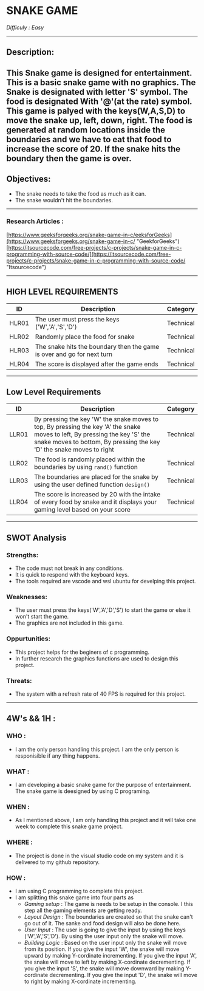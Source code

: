 # **SNAKE GAME**

_Difficuly : Easy_
***

## **Description**:
This Snake game is designed for entertainment. This is a basic snake game with no graphics. The Snake is designated with letter 'S' symbol. The food is designated With '@'(at the rate) symbol. This game is palyed with the keys(W,A,S,D) to move the snake up, left, down, right. The food is generated at random locations inside the boundaries and we have to eat that food to increase the score of 20. If the snake hits the boundary then the game is over.
---
## **Objectives**:
* The snake needs to take the food as much as it can.
* The snake wouldn't hit the boundaries.
---
### **Research Articles** :
[https://www.geeksforgeeks.org/snake-game-in-c/eeksforGeeks](https://www.geeksforgeeks.org/snake-game-in-c/ "GeekforGeeks")
[https://itsourcecode.com/free-projects/c-projects/snake-game-in-c-programming-with-source-code/](https://itsourcecode.com/free-projects/c-projects/snake-game-in-c-programming-with-source-code/ "Itsourcecode")

---
## **HIGH LEVEL REQUIREMENTS**
|ID|Description|Category|
|--|-----------|--------|
HLR01|The user must press the keys ('W','A','S','D') | Technical|
HLR02|Randomly place the food for snake|Technical|
HLR03|The snake hits the boundary then the game is over and go for next turn|Technical|
HLR04|The score is displayed after the game ends|Technical| 
---
##  **Low Level Requirements**
|ID|Description|Category|
|--|-----------|--------|
LLR01|By pressing the key 'W' the snake moves to top, By pressing the key 'A' the snake moves to left, By pressing the key 'S' the snake moves to bottom, By pressing the key 'D' the snake moves to right| Technical|
LLR02|The food is randomly placed within the boundaries by using `rand()` function|Technical|
LLR03|The boundaries are placed for the snake by using the user defined function `design()`|Technical|
LLR04|The score is increased by 20 with the intake of every food by snake and it displays your gaming level based on your score|Technical| 
---
## **SWOT Analysis**
### **Strengths**:
* The code must not break in any conditions.
* It is quick to respond with the keyboard keys.
* The tools required are vscode and wsl ubuntu for develping this project.
### **Weaknesses**:
* The user must press the keys('W','A','D','S') to start the game or else it won't start the game.
* The graphics are not included in this game.
### **Oppurtunities**:
* This project helps for the beginers of c programming.
* In further research the graphics functions are used to design this project.
### **Threats**:
* The system with a refresh rate of 40 FPS is required for this project.
---
## **4W's && 1H** :
### **WHO** :
* I am the only  person handling this project. I am the only person is responisible if any thing happens. 
### **WHAT** :
* I am developing a basic snake game for the purpose of entertainment. The snake game is deesigned by using C programing.
### **WHEN** :
* As I mentioned above, I am only handling this project and it will take one week to complete this snake game project.
### **WHERE** :
* The project is done in the visual studio code on my system and it is delivered to my github repository.
### **HOW** :
 * I am using C programming to complete this project. 
 * I am splitting this snake game into four parts as
   * _Gaming setup_ : The game is needs to be setup in the console. I this step all the gaming elements are   getting ready.
   * _Layout Design_ : The boundaries are created so that the snake can't go out of it. The sanke and food design will also be done here.
   * _User Input_ : The user is going to give the input by using the keys ('W','A','S','D'). By using the user input only the snake will move.
   * _Building Logic_ : Based on the user input only the snake will move from its position. If you give the input 'W', the snake will move upward by making Y-cordinate incrementing. If you give the input 'A', the snake will move to left by making X-cordinate decrementing. If you give the input 'S', the snake will move downward by making Y-cordinate decrementing. If you give the input 'D', the snake will move to right by making X-cordinate incrementing.